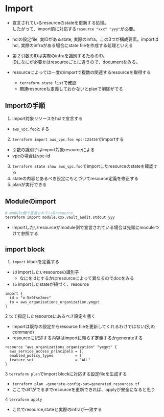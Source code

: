 # Import

* 宣言されているresourceのstateを更新する処理。  
したがって、import前に対応する`resource "xxx" "yyy"`が必要。

* hclの設定file, 実IDがあるstate, 実際のinfra。この3つが構成要素。importはhcl, 実際のinfraがある場合にstate fileを作成する処理といえる  

* 第２引数のIDは実際のinfraを識別するためのID。  
IDになにが必要かはresourceごとに違うので、documentをみる。

* resourceによっては一度のimportで複数の関連するresourceを取得する
  * `terraform state list`で確認
  * 関連resourceも定義しておかないとplanで削除がでる


## Importの手順

1. import対象リソースをhclで宣言する
  * `aws_vpc.foo`とする
2. `terraform import aws_vpc.foo vpc-123456`でimportする
  * 引数の識別子はimport対象resourceによる
  * vpcの場合はvpc-id
3. `terraform state show aws_vpc.foo`でimportしたresourceのstateを確認する
4. stateの内容とあるべき設定にもとづいてresource定義を修正する
5. planが実行できる

## Moduleのimport

```sh
# module側で宣言されているresource
terraform import module.xxx.vault_audit.stdout yyy
```

* importしたいresourceがmodule側で宣言されている場合は先頭にmoduleつけて参照する


## import block

1. `import` blockを定義する
  * `id` importしたいresourceの識別子
    * なにをidとするかはresourceによって異なるのでdocをみる
  * `to` importしたstateが紐づく、resource

```hcl
import {
  id = "o-5x9fse2mec"
  to = aws_organizations_organization.ymgyt
}
```

2 `to`で指定したresourceにあるべき設定を書く
  * importは既存の設定からresource fileを更新してくれるわけではない(別のcommand)
  * resourceに記述する内容はimportに頼らず定義するかgenerateする

```hcl
resource "aws_organizations_organization" "ymgyt" {
  aws_service_access_principals = []
  enabled_policy_types          = []
  feature_set                   = "ALL"
}
```

3 `terraform plan`でimport blockに対応する設定fileを生成する
  * `terraform plan -generate-config-out=generated_resources.tf`
  * ここでdiffがでるまでresourceを更新できれば、applyが安全になると思う

4 `terraform apply`
  * これでresource,stateと実際のinfraが一致する

